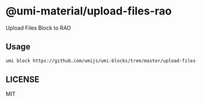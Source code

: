 # @umi-material/upload-files-rao

Upload Files Block to RAO

## Usage

```sh
umi block https://github.com/umijs/umi-blocks/tree/master/upload-files-rao
```

## LICENSE

MIT
